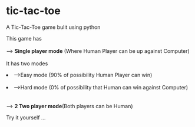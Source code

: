 # tic-tac-toe
A Tic-Tac-Toe game bulit using python

This game has <br/> <br/>
	--> **Single player mode** (Where Human Player can be up against Computer) <br/><br/>
	It has two modes <br/>
      		<li>-->Easy mode (90% of possibility Human Player can win) </li><br/>
     		<li>-->Hard mode (0% of possibility that Human can win against Computer) </li><br/><br/>
	--> **2 Two player mode**(Both players can be Human) <br/>

Try it yourself ...
